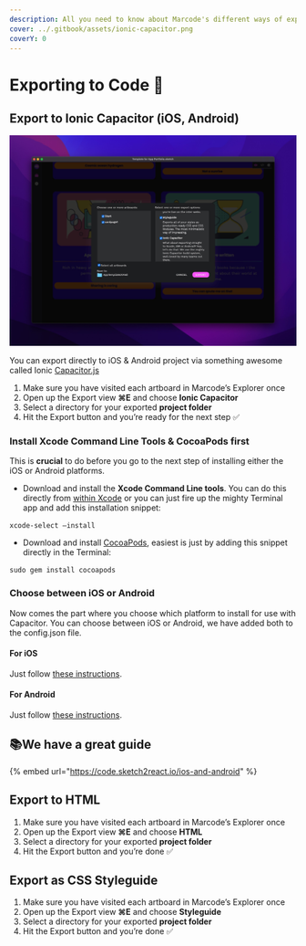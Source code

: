 ```yaml
---
description: All you need to know about Marcode's different ways of exporting to code.
cover: ../.gitbook/assets/ionic-capacitor.png
coverY: 0
---
```


# Exporting to Code 🚚

## Export to Ionic Capacitor (iOS, Android)

![Marcode has many code export options](../.gitbook/assets/marcode-export-view.jpg)

You can export directly to iOS & Android project via something awesome called Ionic [Capacitor.js](https://capacitorjs.com)

1. Make sure you have visited each artboard in Marcode’s Explorer once
2. Open up the Export view **⌘E** and choose **Ionic Capacitor**
3. Select a directory for your exported **project folder**
4. Hit the Export button and you’re ready for the next step ✅

### Install Xcode Command Line Tools & CocoaPods first

This is **crucial** to do before you go to the next step of installing either the iOS or Android platforms.

* Download and install the **Xcode Command Line tools**. You can do this directly from [within Xcode](https://capacitorjs.com/docs/v3/getting-started/environment-setup) or you can just fire up the mighty Terminal app and add this installation snippet:

```
xcode-select —install
```

* Download and install [CocoaPods](https://cocoapods.org/), easiest is just by adding this snippet directly in the Terminal:

```
sudo gem install cocoapods
```

### Choose between iOS or Android

Now comes the part where you choose which platform to install for use with Capacitor. You can choose between iOS or Android, we have added both to the config.json file.&#x20;

#### **For iOS**

Just follow [these instructions](https://capacitorjs.com/docs/v3/ios#adding-the-ios-platform).

#### **For Android**

Just follow [these instructions](https://capacitorjs.com/docs/v3/android#adding-the-android-platform).

## 📚We have a great guide

{% embed url="https://code.sketch2react.io/ios-and-android" %}



## Export to HTML



1. Make sure you have visited each artboard in Marcode’s Explorer once
2. Open up the Export view **⌘E** and choose **HTML**
3. Select a directory for your exported **project folder**
4. Hit the Export button and you’re done ✅

## Export as CSS Styleguide

1. Make sure you have visited each artboard in Marcode’s Explorer once
2. Open up the Export view **⌘E** and choose **Styleguide**
3. Select a directory for your exported **project folder**
4. Hit the Export button and you’re done ✅
